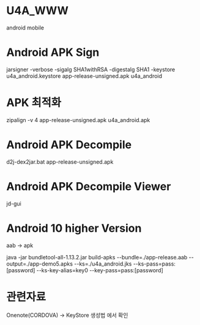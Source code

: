 # U4A_WWW
android mobile

# Android APK Sign
jarsigner -verbose -sigalg SHA1withRSA -digestalg SHA1 -keystore u4a_android.keystore app-release-unsigned.apk u4a_android

# APK 최적화
zipalign -v 4 app-release-unsigned.apk u4a_android.apk

# Android APK Decompile
d2j-dex2jar.bat app-release-unsigned.apk

# Android APK Decompile Viewer
jd-gui

# Android 10 higher Version
aab -> apk

java -jar bundletool-all-1.13.2.jar build-apks --bundle=./app-release.aab --output=./app-demo5.apks --ks=./u4a_android.jks --ks-pass=pass:[password] --ks-key-alias=key0 --key-pass=pass:[password]

# 관련자료
Onenote(CORDOVA) -> KeyStore 생성법 에서 확인